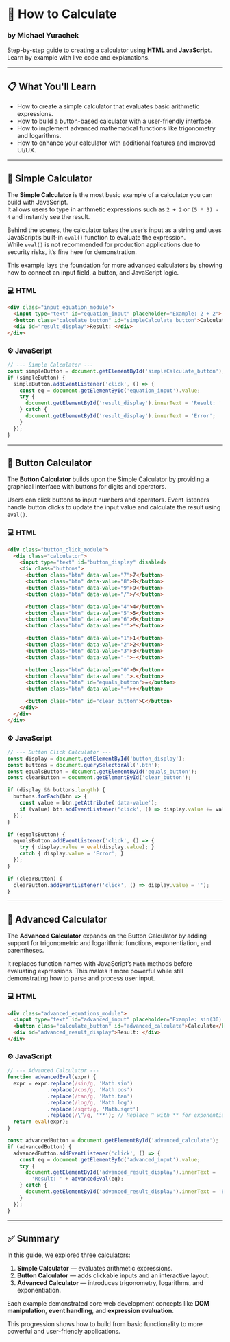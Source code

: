 # 🧮 How to Calculate
### by Michael Yurachek

Step-by-step guide to creating a calculator using **HTML** and **JavaScript**.  
Learn by example with live code and explanations.

---

## 📋 What You'll Learn

- How to create a simple calculator that evaluates basic arithmetic expressions.
- How to build a button-based calculator with a user-friendly interface.
- How to implement advanced mathematical functions like trigonometry and logarithms.
- How to enhance your calculator with additional features and improved UI/UX.

---

## 🧠 Simple Calculator

The **Simple Calculator** is the most basic example of a calculator you can build with JavaScript.  
It allows users to type in arithmetic expressions such as `2 + 2` or `(5 * 3) - 4` and instantly see the result.

Behind the scenes, the calculator takes the user’s input as a string and uses JavaScript’s built-in `eval()` function to evaluate the expression.  
While `eval()` is not recommended for production applications due to security risks, it’s fine here for demonstration.

This example lays the foundation for more advanced calculators by showing how to connect an input field, a button, and JavaScript logic.

### 💻 HTML

```html
<div class="input_equation_module">
  <input type="text" id="equation_input" placeholder="Example: 2 + 2">
  <button class="calculate_button" id="simpleCalculate_button">Calculate</button>
  <div id="result_display">Result: </div>
</div>
````

### ⚙️ JavaScript

```javascript
// --- Simple Calculator ---
const simpleButton = document.getElementById('simpleCalculate_button');
if (simpleButton) {
  simpleButton.addEventListener('click', () => {
    const eq = document.getElementById('equation_input').value;
    try {
      document.getElementById('result_display').innerText = 'Result: ' + eval(eq);
    } catch {
      document.getElementById('result_display').innerText = 'Error';
    }
  });
}
```

---

## 🔢 Button Calculator

The **Button Calculator** builds upon the Simple Calculator by providing a graphical interface with buttons for digits and operators.

Users can click buttons to input numbers and operators.
Event listeners handle button clicks to update the input value and calculate the result using `eval()`.

### 💻 HTML

```html
<div class="button_click_module">
  <div class="calculator">
    <input type="text" id="button_display" disabled>
    <div class="buttons">
      <button class="btn" data-value="7">7</button>
      <button class="btn" data-value="8">8</button>
      <button class="btn" data-value="9">9</button>
      <button class="btn" data-value="/">/</button>

      <button class="btn" data-value="4">4</button>
      <button class="btn" data-value="5">5</button>
      <button class="btn" data-value="6">6</button>
      <button class="btn" data-value="*">*</button>

      <button class="btn" data-value="1">1</button>
      <button class="btn" data-value="2">2</button>
      <button class="btn" data-value="3">3</button>
      <button class="btn" data-value="-">-</button>

      <button class="btn" data-value="0">0</button>
      <button class="btn" data-value=".">.</button>
      <button class="btn" id="equals_button">=</button>
      <button class="btn" data-value="+">+</button>

      <button class="btn" id="clear_button">C</button>
    </div>
  </div>
</div>
```

### ⚙️ JavaScript

```javascript
// --- Button Click Calculator ---
const display = document.getElementById('button_display');
const buttons = document.querySelectorAll('.btn');
const equalsButton = document.getElementById('equals_button');
const clearButton = document.getElementById('clear_button');

if (display && buttons.length) {
  buttons.forEach(btn => {
    const value = btn.getAttribute('data-value');
    if (value) btn.addEventListener('click', () => display.value += value);
  });
}

if (equalsButton) {
  equalsButton.addEventListener('click', () => {
    try { display.value = eval(display.value); }
    catch { display.value = 'Error'; }
  });
}

if (clearButton) {
  clearButton.addEventListener('click', () => display.value = '');
}
```

---

## 🧮 Advanced Calculator

The **Advanced Calculator** expands on the Button Calculator by adding support for trigonometric and logarithmic functions, exponentiation, and parentheses.

It replaces function names with JavaScript’s `Math` methods before evaluating expressions.
This makes it more powerful while still demonstrating how to parse and process user input.

### 💻 HTML

```html
<div class="advanced_equations_module">
  <input type="text" id="advanced_input" placeholder="Example: sin(30) + log(10)">
  <button class="calculate_button" id="advanced_calculate">Calculate</button>
  <div id="advanced_result_display">Result: </div>
</div>
```

### ⚙️ JavaScript

```javascript
// --- Advanced Calculator ---
function advancedEval(expr) {
  expr = expr.replace(/sin/g, 'Math.sin')
             .replace(/cos/g, 'Math.cos')
             .replace(/tan/g, 'Math.tan')
             .replace(/log/g, 'Math.log')
             .replace(/sqrt/g, 'Math.sqrt')
             .replace(/\^/g, '**'); // Replace ^ with ** for exponentiation
  return eval(expr);
}

const advancedButton = document.getElementById('advanced_calculate');
if (advancedButton) {
  advancedButton.addEventListener('click', () => {
    const eq = document.getElementById('advanced_input').value;
    try {
      document.getElementById('advanced_result_display').innerText =
        'Result: ' + advancedEval(eq);
    } catch {
      document.getElementById('advanced_result_display').innerText = 'Error';
    }
  });
}
```

---

## ✅ Summary

In this guide, we explored three calculators:

1. **Simple Calculator** — evaluates arithmetic expressions.
2. **Button Calculator** — adds clickable inputs and an interactive layout.
3. **Advanced Calculator** — introduces trigonometry, logarithms, and exponentiation.

Each example demonstrated core web development concepts like **DOM manipulation**, **event handling**, and **expression evaluation**.

This progression shows how to build from basic functionality to more powerful and user-friendly applications.